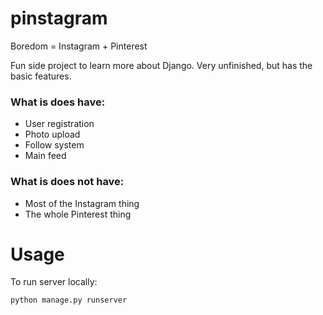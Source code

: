 # pinstagram
Boredom = Instagram + Pinterest

Fun side project to learn more about Django. Very unfinished, but has the basic features.

### What is does have:
  - User registration
  - Photo upload
  - Follow system
  - Main feed

### What is does not have:
  - Most of the Instagram thing
  - The whole Pinterest thing
  
# Usage
  To run server locally:


    python manage.py runserver
